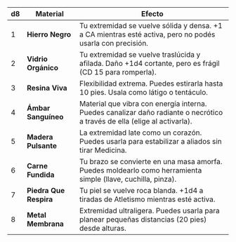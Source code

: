 | d8  | Material               | Efecto                                                                                                                    |
| --- | ---------------------- | ------------------------------------------------------------------------------------------------------------------------- |
| 1   | **Hierro Negro**       | Tu extremidad se vuelve sólida y densa. +1 a CA mientras esté activa, pero no podés usarla con precisión.                 |
| 2   | **Vidrio Orgánico**    | Tu extremidad se vuelve traslúcida y afilada. Daño +1d4 cortante, pero es frágil (CD 15 para romperla).                   |
| 3   | **Resina Viva**        | Flexibilidad extrema. Puedes estirarla hasta 10 pies. Usala como látigo o tentáculo.                                      |
| 4   | **Ámbar Sanguíneo**    | Material que vibra con energía interna. Puedes canalizar daño radiante o necrótico a través de ella (elige al activarla). |
| 5   | **Madera Pulsante**    | La extremidad late como un corazón. Puedes usarla para estabilizar a aliados sin tirar Medicina.                          |
| 6   | **Carne Fundida**      | Tu brazo se convierte en una masa amorfa. Puedes moldearlo como herramienta simple (llave, cuchilla, pinza).              |
| 7   | **Piedra Que Respira** | Tu piel se vuelve roca blanda. +1d4 a tiradas de Atletismo mientras esté activa.                                          |
| 8   | **Metal Membrana**     | Extremidad ultraligera. Puedes usarla para planear pequeñas distancias (20 pies) desde alturas.                           |
